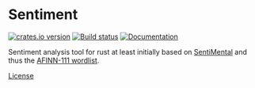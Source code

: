 # Sentiment
[![crates.io version](https://img.shields.io/crates/v/sentiment.svg)](https://crates.io/crates/sentiment)
[![Build status](https://travis-ci.org/mount-research/sentiment.svg?branch=master)](https://travis-ci.org/mount-research/sentiment)
[![Documentation](https://docs.rs/sentiment/badge.svg)](https://docs.rs/sentiment)

Sentiment analysis tool for rust at least initially based on [SentiMental](https://github.com/thinkroth/Sentimental) and thus the [AFINN-111 wordlist](http://www2.imm.dtu.dk/pubdb/views/publication_details.php?id=6010).

[License](https://github.com/mount-research/sentiment/blob/master/LICENSE.md)

